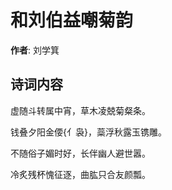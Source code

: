 # 和刘伯益嘲菊韵

**作者**: 刘学箕

## 诗词内容

虚随斗转属中宵，草木凌兢菊粲条。

钱叠夕阳金偠{亻袅}，蘂浮秋露玉镌雕。

不随俗子媚时好，长伴幽人避世嚣。

冷炙残杯愧征逐，曲肱只合友颜瓢。

